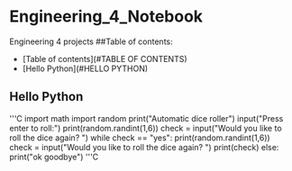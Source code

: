 # Engineering_4_Notebook
Engineering 4 projects
##Table of contents:
* [Table of contents](#TABLE OF CONTENTS)
* [Hello Python](#HELLO PYTHON)


## Hello Python
'''C
import math
import random
print("Automatic dice roller")
input("Press enter to roll:")
print(random.randint(1,6))
check = input("Would you like to roll the dice again? ")
while check == "yes":
    print(random.randint(1,6))
    check =  input("Would you like to roll the dice again? ")
    print(check)
else:
    print("ok goodbye")
'''C



